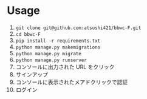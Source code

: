 # Usage
1. `git clone git@github.com:atsushi421/bbwc-F.git`
2. `cd bbwc-F`
3. `pip install -r requirements.txt`
4. `python manage.py makemigrations`
5. `python manage.py migrate`
6. `python manage.py runserver`
7.  コンソールに出力された URL をクリック
8.  サインアップ
9.  コンソールに表示されたメアドクリックで認証
10. ログイン
